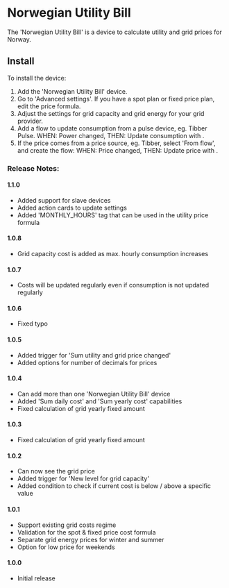 # Norwegian Utility Bill

The 'Norwegian Utility Bill' is a device to calculate utility and grid prices for Norway.

## Install

To install the device:

1. Add the 'Norwegian Utility Bill' device.
2. Go to 'Advanced settings'.  If you have a spot plan or fixed price plan, edit the price formula.
3. Adjust the settings for grid capacity and grid energy for your grid provider.
4. Add a flow to update consumption from a pulse device, eg. Tibber Pulse.  WHEN: Power changed, THEN: Update consumption with <POWER>.
5. If the price comes from a price source, eg. Tibber, select 'From flow', and create the flow: WHEN: Price changed, THEN: Update price with <PRICE>.


### Release Notes:

#### 1.1.0

- Added support for slave devices
- Added action cards to update settings
- Added 'MONTHLY_HOURS' tag that can be used in the utility price formula

#### 1.0.8

- Grid capacity cost is added as max. hourly consumption increases

#### 1.0.7

- Costs will be updated regularly even if consumption is not updated regularly

#### 1.0.6

- Fixed typo

#### 1.0.5

- Added trigger for 'Sum utility and grid price changed'
- Added options for number of decimals for prices

#### 1.0.4

- Can add more than one 'Norwegian Utility Bill' device
- Added 'Sum daily cost' and 'Sum yearly cost' capabilities
- Fixed calculation of grid yearly fixed amount

#### 1.0.3

- Fixed calculation of grid yearly fixed amount

#### 1.0.2

- Can now see the grid price
- Added trigger for 'New level for grid capacity'
- Added condition to check if current cost is below / above a specific value

#### 1.0.1

- Support existing grid costs regime
- Validation for the spot & fixed price cost formula
- Separate grid energy prices for winter and summer 
- Option for low price for weekends

#### 1.0.0

- Initial release
